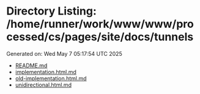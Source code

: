 # Directory Listing: /home/runner/work/www/www/processed/cs/pages/site/docs/tunnels
Generated on: Wed May  7 05:17:54 UTC 2025

- [README.md](README.md)
- [implementation.html.md](implementation.html.md)
- [old-implementation.html.md](old-implementation.html.md)
- [unidirectional.html.md](unidirectional.html.md)
